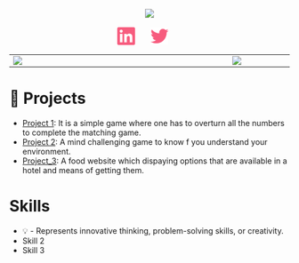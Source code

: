 

<!--
**njorogewambuielizabeth/njorogewambuielizabeth** is a ✨ _special_ ✨ repository because its `README.md` (this file) appears on your GitHub profile.


<a target="blank" href="https://profile-counter.glitch.me/Elizabeth-Njoroge/count.svg"><p align="center">View Count<br><br> <img src="https://profile-counter.glitch.me/Elizabeth-Njoroge/count.svg" /></a>
<h3 align="center">
<img src="https://github.com/rajput2107/rajput2107/blob/master/Assets/Handshake.gif" width="50px">
Welcome to Elizabeth Njoroge's profile!
<img src="https://media.giphy.com/media/hvRJCLFzcasrR4ia7z/giphy.gif" width="28">
</h3>

<!--Gif-->
<p align="center">
<a href="https://github.com/DenverCoder1/readme-typing-svg"><img src="https://readme-typing-svg.herokuapp.com?lines=Helloo+there%2C+I+am+Elizabeth-Njoroge;A+software+Developer+based+in+Nairobi;Community+lover+and+open+source;Hit+me+up%2C+I'd+love+to+work+with+you&font=Fira%20Code&center=true&width=480&height=45&color=36BCF7FF&vCenter=true&size=22"></a>
</p>

<!--Socials-->
<p align="center">
<a href="https://www.linkedin.com/in/elizabeth-njoroge/"><img width="32px" alt="LinkedIn" title="Let's connect on LinkedIn" src="https://github.com/Chemutaiselim/svg/blob/main/linkedin.svg"/></a> &#8287;&#8287;&#8287;&#8287;&#8287;
<a href="https://twitter.com/Elizah_Wambui"><img width="32px" alt="Twitter" title="Let's talk more on Twitter" src="https://github.com/Chemutaiselim/svg/blob/main/twitter.svg"/></a>
&#8287;&#8287;&#8287;&#8287;&#8287;
</p>

<table>
<tr>
<td><img width="380px" align="left" src="https://github-readme-stats.vercel.app/api?username=njorogewambuielizabeth&show_icons=true&count_private=true&include_all_commits&theme=tokyonight"/></td>
<td><img width="400px" align="left" src="https://github-readme-stats.vercel.app/api/top-langs/?username=njorogewambuielizabeth&langs_count=8&layout=compact&theme=tokyonight&hide=html,css,ejs,php,C,vue,hack,typescript,jupyter%20notebook,python,shell,c%2B%2B"/></td>
</tr>
</table>



# :rocket: Projects

- [Project 1](https://github.com/njorogewambuielizabeth/memory_game.git): It is a simple game where one has to overturn all the numbers to complete the matching game.
- [Project 2](https://github.com/njorogewambuielizabeth/my_Quiz_game.git): A mind challenging game to know f you understand your environment.
- [Project_3](https://github.com/njorogewambuielizabeth/my-food-website.git): A food website which dispaying options that are available in a hotel and means of getting them. 

# <span color="color:blue">Skills</span>
- :bulb: - Represents innovative thinking, problem-solving skills, or creativity.
- Skill 2
- Skill 3
